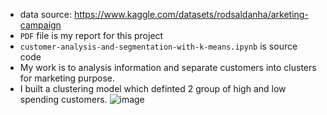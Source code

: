 * data source: https://www.kaggle.com/datasets/rodsaldanha/arketing-campaign
* `PDF` file is my report for this project
* `customer-analysis-and-segmentation-with-k-means.ipynb` is source code
* My work is to analysis information and separate customers into clusters for marketing purpose.
* I built a clustering model which definted 2 group of high and low spending customers.
![image](https://github.com/DuyAccel/PTNDM_SGU/assets/84909478/06f3daf3-f605-4d0e-9820-e5ff3f62113b)

